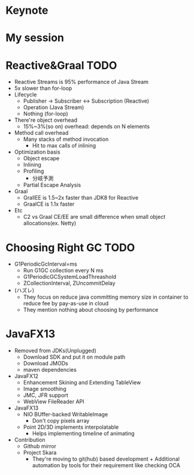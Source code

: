 # Keynote

# My session

# Reactive&Graal TODO
  - Reactive Streams is 95% performance of Java Stream
  - 5x slower than for-loop
  - Lifecycle
    - Publisher -> Subscriber <-> Subscription (Reactive)
    - Operation (Java Stream)
    - Nothing (for-loop)
  - There're object overhead
    - 15%~3%(so on) overhead: depends on N elements
  - Method call overhead
    - Many stacks of method invocation
      - Hit to max calls of inlining
  - Optimization basis
    - Object escape
    - Inlining
    - Profiling
      - 分岐予測
    - Partial Escape Analysis
  - Graal
    - GrallEE is 1.5~2x faster than JDK8 for Reactive
    - GraalCE is 1.1x faster
  - Etc
    - C2 vs Graal CE/EE are small difference when small object allocations(ex. Netty)

# Choosing Right GC TODO
  - G1PeriodicGcInterval=ms
    - Run G1GC collection every N ms
    - G1PeriodicGCSystemLoadThreashold
    - ZCollectionInterval, ZUncommitDelay
  - (ハズレ)
    - They focus on reduce java committing memory size in container to reduce fee by pay-as-use in cloud
    - They mention nothing about choosing by performance

# JavaFX13
  - Removed from JDKs(Unplugged)
    - Download SDK and put it on module path
    - Download JMODs
    - maven dependencies
  - JavaFX12
    - Enhancement Skining and Extending TableView
    - Image smoothing
    - JMC, JFR support
    - WebView FileReader API
  - JavaFX13
    - NIO BUffer-backed WritableImage
      - Don't copy pixels array
    - Point 2D/3D implements interpolatable
      - Helps implementing timeline of animating
  - Contribution
    - Github mirror
    - Project Skara
      - They're moving to git(hub) based development + Additional automation by tools for their requirement like checking OCA

